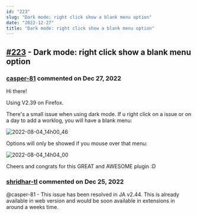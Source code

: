 ```yaml
---
id: "223"
slug: "Dark mode: right click show a blank menu option"
date: "2022-12-27"
title: "Dark mode: right click show a blank menu option"
---
```



## [#223](https://github.com/shridhar-tl/jira-assistant/issues/223) - Dark mode: right click show a blank menu option

### [casper-81](https://github.com/casper-81) commented on Dec 27, 2022

Hi there!

Using V2.39 on Firefox.

There's a small issue when using dark mode. If u right click on a issue or on a day to add a worklog, you will have a blank menu:

![2022-08-04_14h00_46](https://user-images.githubusercontent.com/110611435/182853589-52233798-81ee-4e0e-a437-6c0d0200e98e.png)

Options will only be showed if you mouse over that menu:

![2022-08-04_14h04_00](https://user-images.githubusercontent.com/110611435/182853816-f67fd8d3-1d31-4ab8-9817-5e8e2b9b5696.png)

Cheers and congrats for this GREAT and AWESOME plugin :D


### [shridhar-tl](https://github.com/shridhar-tl) commented on Dec 25, 2022

@casper-81 - This issue has been resolved in JA v2.44. This is already available in web version and would be soon available in extensions in around a weeks time.
